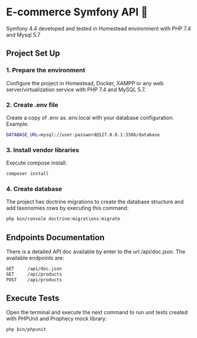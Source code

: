 E-commerce Symfony API 🎼
======
Symfony 4.4 developed and tested in Homestead environment with PHP 7.4 and Mysql 5.7

## Project Set Up
### 1. Prepare the environment
Configure the project in Homestead, Docker, XAMPP or any web server/virtualization service with PHP 7.4 and MySQL 5.7.

### 2. Create .env file
Create a copy of .env as .env.local with your database configuration. Example: 
```bash
DATABASE_URL=mysql://user:password@127.0.0.1:3306/database
```

### 3. Install vendor libraries
Execute compose install:
```bash
composer install
```

### 4. Create database
The project has doctrine migrations to create the database structure and add taxonomies rows by executing this command:
```bash
php bin/console doctrine:migrations:migrate
```

## Endpoints Documentation
There is a detailed API doc available by enter to the url /api/doc.json. The available endpoints are:
```bash
GET     /api/doc.json
GET     /api/products
POST    /api/products
```


## Execute Tests
Open the terminal and execute the next command to run unit tests created with PHPUnit and Prophecy mock library:
```bash
php bin/phpunit
``` 